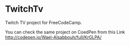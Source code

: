 # TwitchTv

Twitch TV project for FreeCodeCamp.

You can check the same project on CoedPen from this Link 
http://codepen.io/Wael-Alsabbouh/full/KrGLPA/
